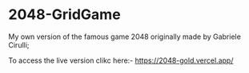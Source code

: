 # 2048-GridGame 
My own version of the famous game 2048 originally made by Gabriele Cirulli;

To access the live version clikc here:- https://2048-gold.vercel.app/
